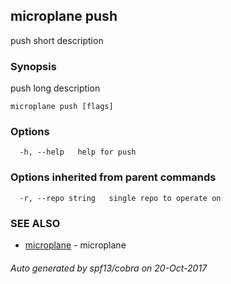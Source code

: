 ## microplane push

push short description

### Synopsis


push
                long
                description

```
microplane push [flags]
```

### Options

```
  -h, --help   help for push
```

### Options inherited from parent commands

```
  -r, --repo string   single repo to operate on
```

### SEE ALSO
* [microplane](microplane.md)	 - microplane

###### Auto generated by spf13/cobra on 20-Oct-2017
